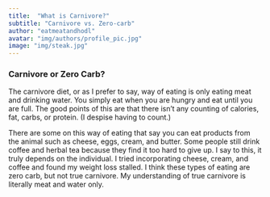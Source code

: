 ```yaml
---
title:  "What is Carnivore?"
subtitle: "Carnivore vs. Zero-carb"
author: "eatmeatandhodl"
avatar: "img/authors/profile_pic.jpg"
image: "img/steak.jpg"
---
```


### Carnivore or Zero Carb?

The carnivore diet, or as I prefer to say, way of eating is only eating meat and drinking water. You simply eat when you are hungry and eat until you are full. The good points of this are that there isn’t any counting of calories, fat, carbs, or protein. (I despise having to count.)

There are some on this way of eating that say you can eat products from the animal such as cheese, eggs, cream, and butter. Some people still drink coffee and herbal tea because they find it too hard to give up. I say to this, it truly depends on the individual. I tried incorporating cheese, cream, and coffee and found my weight loss stalled. I think these types of eating are zero carb, but not true carnivore. My understanding of true carnivore is literally meat and water only. 
